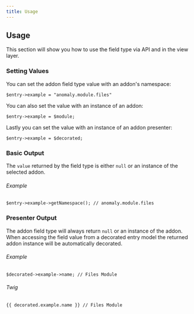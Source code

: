 ```yaml
---
title: Usage
---
```


## Usage[](#usage)

This section will show you how to use the field type via API and in the view layer.


### Setting Values[](#usage/setting-values)

You can set the addon field type value with an addon's namespace:

    $entry->example = "anomaly.module.files"

You can also set the value with an instance of an addon:

    $entry->example = $module;

Lastly you can set the value with an instance of an addon presenter:

    $entry->example = $decorated;


### Basic Output[](#usage/basic-output)

The `value` returned by the field type is either `null` or an instance of the selected addon.

###### Example

    $entry->example->getNamespace(); // anomaly.module.files


### Presenter Output[](#usage/presenter-output)

The addon field type will always return `null` or an instance of the addon. When accessing the field value from a decorated entry model the returned addon instance will be automatically decorated.

###### Example

    $decorated->example->name; // Files Module

###### Twig

    {{ decorated.example.name }} // Files Module
